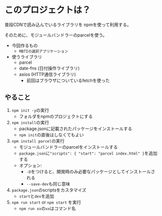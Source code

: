 # このプロジェクトは？

普段CDNで読み込んでいるライブラリを
npmを使って利用する。

そのために、モジュールバンドラーのparcelを使う。

- 今回作るもの
    - `MBTIの選択アプリケーション`
- 使うライブラリ
    - parcel
    - date-fns (日付操作ライブラリ)
    - axios (HTTP通信ライブラリ)
        - 前回はブラウザについているfetchを使った


## やること
1. `npm init -y`の実行
    - フォルダをnpmのプロジェクトにする
2. `npm install`の実行
    - package.jsonに記載されたパッケージをインストールする
    - `npm init`の直後はしなくてもよい
3. `npm install parcel`の実行
    - モジュールバンドラーのparcelをインストールする
    - `package.json`に`"scripts": { "start": "parcel index.html" }`を追加する
    - オプション:
        - `-D`をつけると、開発時のみ必要なパッケージとしてインストールされる
        - `--save-dev`も同じ意味
4. `package.json`のscriptsをカスタマイズ
    - `start`と`dev`を追加
5. `npm run start` or `npm start` を実行
    - `npm run xx`の`xx`はコマンド名
